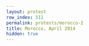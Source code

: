 ```yaml
---
layout: protest
row_index: 511
permalink: protests/morocco-2
title: Morocco, April 2014
hidden: true
---
```

